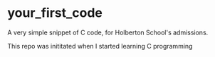 # your_first_code
A very simple snippet of C code, for Holberton School's admissions.


This repo was inititated when I started learning C programming
